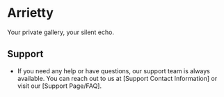 # Arrietty

Your private gallery, your silent echo.

## Support
- If you need any help or have questions, our support team is always available. You can reach out to us at [Support Contact Information] or visit our [Support Page/FAQ].
